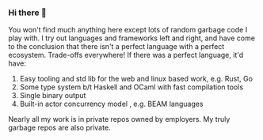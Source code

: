 ### Hi there 👋

<!--
**dangdennis/dangdennis** is a ✨ _special_ ✨ repository because its `README.md` (this file) appears on your GitHub profile.

Here are some ideas to get you started:

- 🔭 I’m currently working on ...
- 🌱 I’m currently learning ...
- 👯 I’m looking to collaborate on ...
- 🤔 I’m looking for help with ...
- 💬 Ask me about ...
- 📫 How to reach me: ...
- 😄 Pronouns: ...
- ⚡ Fun fact: ...
-->

You won't find much anything here except lots of random garbage code I play with. I try out languages and frameworks left and right, and have come to the conclusion that there isn't a perfect language with a perfect ecosystem. Trade-offs everywhere! If there was a perfect language, it'd have:
1. Easy tooling and std lib for the web and linux based work, e.g. Rust, Go
2. Some type system b/t Haskell and OCaml with fast compilation tools
3. Single binary output
4. Built-in actor concurrency model , e.g. BEAM languages

Nearly all my work is in private repos owned by employers. My truly garbage repos are also private.
